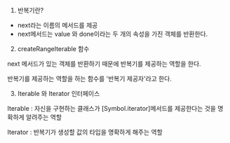 1. 반복기란?

-   next라는 이름의 메서드를 제공
-   next메서드는 value 와 done이라는 두 개의 속성을 가진 객체를 반환한다.

2. createRangeIterable 함수

next 메서드가 있는 객체를 반환하기 때문에 반복기를 제공하는 역할을 한다.

반복기를 제공하는 역할을 하는 함수를 '반복기 제공자'라고 한다.

3. Iterable <T> 와 Iterator<T> 인터페이스

Iterable<T> : 자신을 구현하는 클래스가 [Symbol.iterator]메서드를 제공한다는 것을 명확하게 알려주는 역할

Iterator<T> : 반복기가 생성할 값의 타입을 명확하게 해주는 역할
